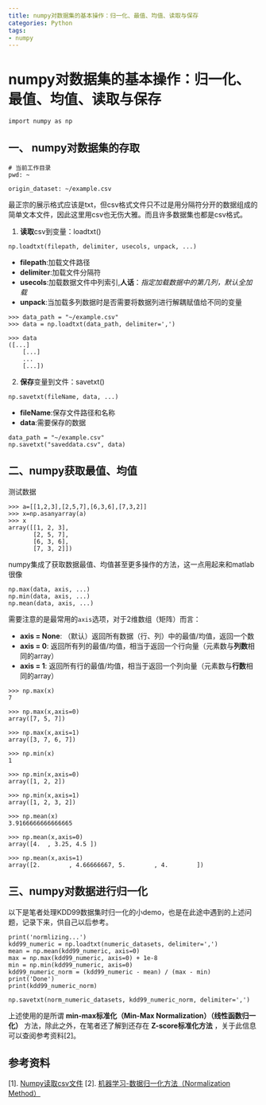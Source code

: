 ```yaml
---
title: numpy对数据集的基本操作：归一化、最值、均值、读取与保存
categories: Python
tags:
- numpy
---
```


# numpy对数据集的基本操作：归一化、最值、均值、读取与保存

```
import numpy as np
```

## 一、 numpy对数据集的存取

```
# 当前工作目录
pwd: ~

origin_dataset: ~/example.csv
```

最正宗的展示格式应该是txt，但csv格式文件只不过是用分隔符分开的数据组成的简单文本文件，因此这里用csv也无伤大雅。而且许多数据集也都是csv格式。

1. **读取**csv到变量：loadtxt()

```
np.loadtxt(filepath, delimiter, usecols, unpack, ...)
```

+ **filepath**:加载文件路径
+ **delimiter**:加载文件分隔符
+ **usecols**:加载数据文件中列索引,**人话**：*指定加载数据中的第几列，默认全加载*
+ **unpack**:当加载多列数据时是否需要将数据列进行解耦赋值给不同的变量

```
>>> data_path = "~/example.csv"
>>> data = np.loadtxt(data_path, delimiter=',')

>>> data
([...]
    [...]
    ...
    [...])
```

2. **保存**变量到文件：savetxt()

```
np.savetxt(fileName, data, ...)
```

+ **fileName**:保存文件路径和名称
+ **data**:需要保存的数据

```
data_path = "~/example.csv"
np.savetxt("saveddata.csv", data)
```

## 二、numpy获取最值、均值

测试数据
```
>>> a=[[1,2,3],[2,5,7],[6,3,6],[7,3,2]]
>>> x=np.asanyarray(a)
>>> x
array([[1, 2, 3],
       [2, 5, 7],
       [6, 3, 6],
       [7, 3, 2]])
```
numpy集成了获取数据最值、均值甚至更多操作的方法，这一点用起来和matlab很像

```
np.max(data, axis, ...)
np.min(data, axis, ...)
np.mean(data, axis, ...)
```


需要注意的是最常用的`axis`选项，对于2维数组（矩阵）而言：

+ **axis = None**: （默认）返回所有数据（行、列）中的最值/均值，返回一个数
+ **axis = 0**: 返回所有列的最值/均值，相当于返回一个行向量（元素数与**列数**相同的array）
+ **axis = 1**: 返回所有行的最值/均值，相当于返回一个列向量（元素数与**行数**相同的array）

```
>>> np.max(x)
7

>>> np.max(x,axis=0)
array([7, 5, 7])

>>> np.max(x,axis=1)
array([3, 7, 6, 7])

>>> np.min(x)
1

>>> np.min(x,axis=0)
array([1, 2, 2])

>>> np.min(x,axis=1)
array([1, 2, 3, 2])

>>> np.mean(x)
3.9166666666666665

>>> np.mean(x,axis=0)
array([4.  , 3.25, 4.5 ])

>>> np.mean(x,axis=1)
array([2.        , 4.66666667, 5.        , 4.        ])
```

## 三、numpy对数据进行归一化

以下是笔者处理KDD99数据集时归一化的小demo，也是在此途中遇到的上述问题，记录下来，供自己以后参考。

```
print('normlizing...')
kdd99_numeric = np.loadtxt(numeric_datasets, delimiter=',')
mean = np.mean(kdd99_numeric, axis=0)
max = np.max(kdd99_numeric, axis=0) + 1e-8
min = np.min(kdd99_numeric, axis=0)
kdd99_numeric_norm = (kdd99_numeric - mean) / (max - min)
print('Done')
print(kdd99_numeric_norm)

np.savetxt(norm_numeric_datasets, kdd99_numeric_norm, delimiter=',')
```

上述使用的是所谓 **min-max标准化（Min-Max Normalization）（线性函数归一化）** 方法，除此之外，在笔者还了解到还存在 **Z-score标准化方法** ，关于此信息可以查阅参考资料[2]。

## 参考资料
[1]. [Numpy读取csv文件](https://blog.csdn.net/MESSI_JAMES/article/details/80487389)
[2]. [机器学习-数据归一化方法（Normalization Method）](https://blog.csdn.net/program_developer/article/details/78637711)